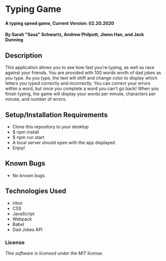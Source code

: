 # Typing Game

#### A typing speed game, Current Version: 02.20.2020

#### By Sarah "Sasa" Schwartz, Andrew Philpott, Jiwon Han, and Jack Dunning

## Description

This application allows you to see how fast you're typing, as well as race against your friends. You are provided with 100 words worth of dad jokes as you type. As you type, the text will shift and change color to display which letters you typed correctly and incorrectly. You can correct your errors within a word, but once you complete a word you can't go back! When you finish typing, the game will display your words per minute, characters per minute, and number of errors.

## Setup/Installation Requirements

- Clone this repository to your desktop
- \$ npm install
- \$ npm run start
- A local server should open with the app displayed
- Enjoy!

## Known Bugs

- No known bugs

## Technologies Used

- Html
- CSS
- JavaScript
- Webpack
- Babel
- Dad Jokes API

### License

_This software is licensed under the MIT license._
